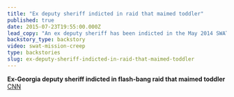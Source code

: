 ```yaml
---
title: "Ex deputy sheriff indicted in raid that maimed toddler"
published: true
date: 2015-07-23T19:55:00.000Z
lead_copy: "An ex deputy sheriff has been indicted in the May 2014 SWAT team raid that maimed a toddler. This is why it matters. "
backstory_type: backstory
video: swat-mission-creep
type: backstories
slug: ex-deputy-sheriff-indicted-in-raid-that-maimed-toddler
---
```


**Ex-Georgia deputy sheriff indicted in flash-bang raid that maimed toddler**
[CNN](http://www.cnn.com/2015/07/22/us/georgia-indictment-flash-bang-case/)

